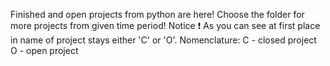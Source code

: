 Finished and open projects from python are here!
Choose the folder for more projects from given time period!
Notice ❗
As you can see at first place in name of project stays either 'C' or 'O'.
Nomenclature:
C - closed project
O - open project
